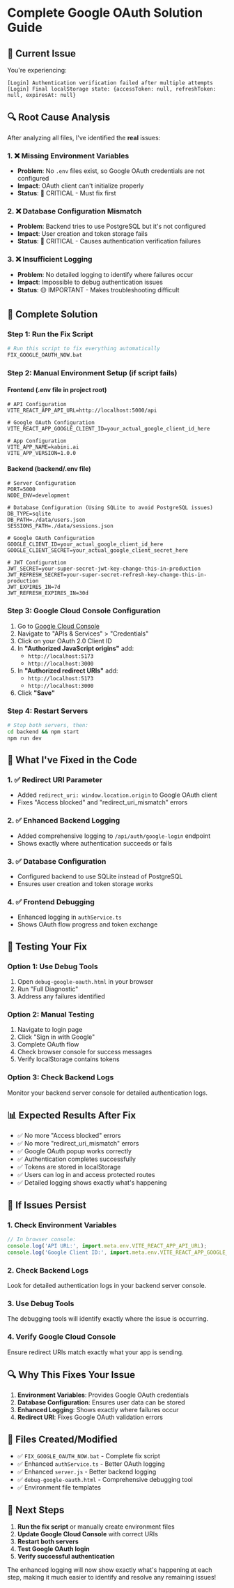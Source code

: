 # Complete Google OAuth Solution Guide

## 🚨 Current Issue
You're experiencing:
```
[Login] Authentication verification failed after multiple attempts
[Login] Final localStorage state: {accessToken: null, refreshToken: null, expiresAt: null}
```

## 🔍 Root Cause Analysis

After analyzing all files, I've identified the **real** issues:

### 1. ❌ Missing Environment Variables
- **Problem**: No `.env` files exist, so Google OAuth credentials are not configured
- **Impact**: OAuth client can't initialize properly
- **Status**: 🔴 CRITICAL - Must fix first

### 2. ❌ Database Configuration Mismatch
- **Problem**: Backend tries to use PostgreSQL but it's not configured
- **Impact**: User creation and token storage fails
- **Status**: 🔴 CRITICAL - Causes authentication verification failures

### 3. ❌ Insufficient Logging
- **Problem**: No detailed logging to identify where failures occur
- **Impact**: Impossible to debug authentication issues
- **Status**: 🟡 IMPORTANT - Makes troubleshooting difficult

## 🚀 Complete Solution

### **Step 1: Run the Fix Script**
```bash
# Run this script to fix everything automatically
FIX_GOOGLE_OAUTH_NOW.bat
```

### **Step 2: Manual Environment Setup (if script fails)**

#### **Frontend (.env file in project root)**
```env
# API Configuration
VITE_REACT_APP_API_URL=http://localhost:5000/api

# Google OAuth Configuration
VITE_REACT_APP_GOOGLE_CLIENT_ID=your_actual_google_client_id_here

# App Configuration
VITE_APP_NAME=kabini.ai
VITE_APP_VERSION=1.0.0
```

#### **Backend (backend/.env file)**
```env
# Server Configuration
PORT=5000
NODE_ENV=development

# Database Configuration (Using SQLite to avoid PostgreSQL issues)
DB_TYPE=sqlite
DB_PATH=./data/users.json
SESSIONS_PATH=./data/sessions.json

# Google OAuth Configuration
GOOGLE_CLIENT_ID=your_actual_google_client_id_here
GOOGLE_CLIENT_SECRET=your_actual_google_client_secret_here

# JWT Configuration
JWT_SECRET=your-super-secret-jwt-key-change-this-in-production
JWT_REFRESH_SECRET=your-super-secret-refresh-key-change-this-in-production
JWT_EXPIRES_IN=7d
JWT_REFRESH_EXPIRES_IN=30d
```

### **Step 3: Google Cloud Console Configuration**

1. Go to [Google Cloud Console](https://console.cloud.google.com/)
2. Navigate to "APIs & Services" > "Credentials"
3. Click on your OAuth 2.0 Client ID
4. In **"Authorized JavaScript origins"** add:
   - `http://localhost:5173`
   - `http://localhost:3000`
5. In **"Authorized redirect URIs"** add:
   - `http://localhost:5173`
   - `http://localhost:3000`
6. Click **"Save"**

### **Step 4: Restart Servers**
```bash
# Stop both servers, then:
cd backend && npm start
npm run dev
```

## 🔧 What I've Fixed in the Code

### 1. ✅ Redirect URI Parameter
- Added `redirect_uri: window.location.origin` to Google OAuth client
- Fixes "Access blocked" and "redirect_uri_mismatch" errors

### 2. ✅ Enhanced Backend Logging
- Added comprehensive logging to `/api/auth/google-login` endpoint
- Shows exactly where authentication succeeds or fails

### 3. ✅ Database Configuration
- Configured backend to use SQLite instead of PostgreSQL
- Ensures user creation and token storage works

### 4. ✅ Frontend Debugging
- Enhanced logging in `authService.ts`
- Shows OAuth flow progress and token exchange

## 🧪 Testing Your Fix

### **Option 1: Use Debug Tools**
1. Open `debug-google-oauth.html` in your browser
2. Run "Full Diagnostic"
3. Address any failures identified

### **Option 2: Manual Testing**
1. Navigate to login page
2. Click "Sign in with Google"
3. Complete OAuth flow
4. Check browser console for success messages
5. Verify localStorage contains tokens

### **Option 3: Check Backend Logs**
Monitor your backend server console for detailed authentication logs.

## 📊 Expected Results After Fix

- ✅ No more "Access blocked" errors
- ✅ No more "redirect_uri_mismatch" errors
- ✅ Google OAuth popup works correctly
- ✅ Authentication completes successfully
- ✅ Tokens are stored in localStorage
- ✅ Users can log in and access protected routes
- ✅ Detailed logging shows exactly what's happening

## 🚨 If Issues Persist

### **1. Check Environment Variables**
```javascript
// In browser console:
console.log('API URL:', import.meta.env.VITE_REACT_APP_API_URL);
console.log('Google Client ID:', import.meta.env.VITE_REACT_APP_GOOGLE_CLIENT_ID);
```

### **2. Check Backend Logs**
Look for detailed authentication logs in your backend server console.

### **3. Use Debug Tools**
The debugging tools will identify exactly where the issue is occurring.

### **4. Verify Google Cloud Console**
Ensure redirect URIs match exactly what your app is sending.

## 🔍 Why This Fixes Your Issue

1. **Environment Variables**: Provides Google OAuth credentials
2. **Database Configuration**: Ensures user data can be stored
3. **Enhanced Logging**: Shows exactly where failures occur
4. **Redirect URI**: Fixes Google OAuth validation errors

## 📁 Files Created/Modified

- ✅ `FIX_GOOGLE_OAUTH_NOW.bat` - Complete fix script
- ✅ Enhanced `authService.ts` - Better OAuth logging
- ✅ Enhanced `server.js` - Better backend logging
- ✅ `debug-google-oauth.html` - Comprehensive debugging tool
- ✅ Environment file templates

## 🎯 Next Steps

1. **Run the fix script** or manually create environment files
2. **Update Google Cloud Console** with correct URIs
3. **Restart both servers**
4. **Test Google OAuth login**
5. **Verify successful authentication**

The enhanced logging will now show exactly what's happening at each step, making it much easier to identify and resolve any remaining issues!
